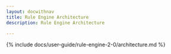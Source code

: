```yaml
---
layout: docwithnav
title: Rule Engine Architecture
description: Rule Engine Architecture

---
```


{% include docs/user-guide/rule-engine-2-0/architecture.md %}